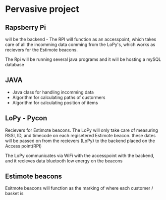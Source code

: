 # Pervasive project
## Rapsberry Pi
will be the backend - The RPI will function as an accesspoint, which takes care of all the incomming data comming from the LoPy's, which works as recievers for the Estimote beacons. 

The Rpi will be running several java programs and it will be hosting a mySQL database


## JAVA
* Java class for handling incomming data
* Algorithm for calculating paths of custormers
* Algorithm for calculating position of items 


## LoPy - Pycon 
Recievers for Estimote beacons. The LoPy will only take care of measuring RSSI, ID, and timecode on each regisetered Estimote beacon. these dates will be passed on from the recievers (LoPy) to the backend placed on the Access point(RPI)

The LoPy communicates via WiFi with the accesspoint with the backend,  and it recieves data  bluetooth low energy on the beacons 

## Estimote beacons
Esitmote beacons will function as the marking of where each customer / basket is
